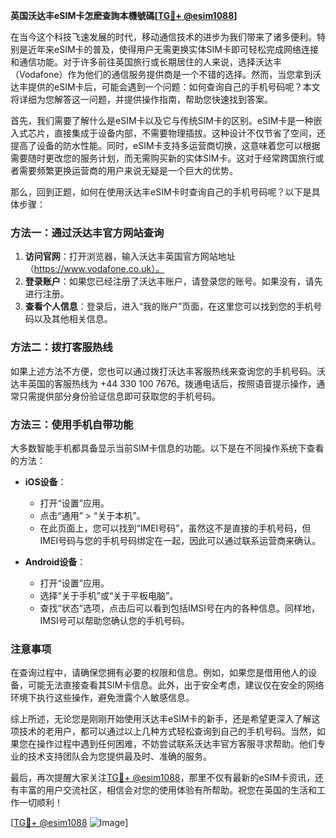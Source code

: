 **英国沃达丰eSIM卡怎麽查詢本機號碼[[TG💪+ @esim1088](https://t.me/s/esim1088)]**

在当今这个科技飞速发展的时代，移动通信技术的进步为我们带来了诸多便利。特别是近年来eSIM卡的普及，使得用户无需更换实体SIM卡即可轻松完成网络连接和通信功能。对于许多前往英国旅行或长期居住的人来说，选择沃达丰（Vodafone）作为他们的通信服务提供商是一个不错的选择。然而，当您拿到沃达丰提供的eSIM卡后，可能会遇到一个问题：如何查询自己的手机号码呢？本文将详细为您解答这一问题，并提供操作指南，帮助您快速找到答案。

首先，我们需要了解什么是eSIM卡以及它与传统SIM卡的区别。eSIM卡是一种嵌入式芯片，直接集成于设备内部，不需要物理插拔。这种设计不仅节省了空间，还提高了设备的防水性能。同时，eSIM卡支持多运营商切换，这意味着您可以根据需要随时更改您的服务计划，而无需购买新的实体SIM卡。这对于经常跨国旅行或者需要频繁更换运营商的用户来说无疑是一个巨大的优势。

那么，回到正题，如何在使用沃达丰eSIM卡时查询自己的手机号码呢？以下是具体步骤：

### 方法一：通过沃达丰官方网站查询

1. **访问官网**：打开浏览器，输入沃达丰英国官方网站地址（https://www.vodafone.co.uk）。
2. **登录账户**：如果您已经注册了沃达丰账户，请登录您的账号。如果没有，请先进行注册。
3. **查看个人信息**：登录后，进入“我的账户”页面，在这里您可以找到您的手机号码以及其他相关信息。

### 方法二：拨打客服热线

如果上述方法不方便，您也可以通过拨打沃达丰客服热线来查询您的手机号码。沃达丰英国的客服热线为 +44 330 100 7676。拨通电话后，按照语音提示操作，通常只需提供部分身份验证信息即可获取您的手机号码。

### 方法三：使用手机自带功能

大多数智能手机都具备显示当前SIM卡信息的功能。以下是在不同操作系统下查看的方法：

- **iOS设备**：
  - 打开“设置”应用。
  - 点击“通用” > “关于本机”。
  - 在此页面上，您可以找到“IMEI号码”，虽然这不是直接的手机号码，但IMEI号码与您的手机号码绑定在一起，因此可以通过联系运营商来确认。

- **Android设备**：
  - 打开“设置”应用。
  - 选择“关于手机”或“关于平板电脑”。
  - 查找“状态”选项，点击后可以看到包括IMSI号在内的各种信息。同样地，IMSI号可以帮助您确认您的手机号码。

### 注意事项

在查询过程中，请确保您拥有必要的权限和信息。例如，如果您是借用他人的设备，可能无法直接查看其SIM卡信息。此外，出于安全考虑，建议仅在安全的网络环境下执行这些操作，避免泄露个人敏感信息。

综上所述，无论您是刚刚开始使用沃达丰eSIM卡的新手，还是希望更深入了解这项技术的老用户，都可以通过以上几种方式轻松查询到自己的手机号码。当然，如果您在操作过程中遇到任何困难，不妨尝试联系沃达丰官方客服寻求帮助。他们专业的技术支持团队会为您提供最及时、准确的服务。

最后，再次提醒大家关注[TG💪+ @esim1088](https://t.me/s/esim1088)，那里不仅有最新的eSIM卡资讯，还有丰富的用户交流社区，相信会对您的使用体验有所帮助。祝您在英国的生活和工作一切顺利！

[[TG💪+ @esim1088](https://t.me/s/esim1088) ![Image](https://i.postimg.cc/4NQfJmqS/Snipaste-2025-05-13-00-14-12.png)]